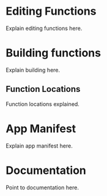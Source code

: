# Editing Functions
Explain editing functions here.

# Building functions
Explain building here.

## Function Locations
Function locations explained.

# App Manifest
Explain app manifest here.

# Documentation
Point to documentation here.
